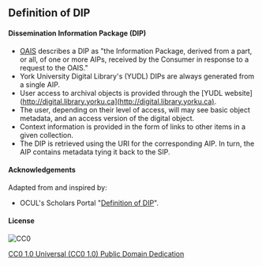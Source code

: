 ## Definition of DIP

#### Dissemination Information Package (DIP)

* [OAIS](http://en.wikipedia.org/wiki/Open_Archival_Information_System) describes a DIP as "the Information Package, derived from a part, or all, of one or more AIPs, received by the Consumer in response to a request to the OAIS."
* York University Digital Library's (YUDL) DIPs are always generated from a single AIP.
* User access to archival objects is provided through the [YUDL website](http://digital.library.yorku.ca](http://digital.library.yorku.ca).
* The user, depending on their level of access, will may see basic object metadata, and an access version of the digital object.
* Context information is provided in the form of links to other items in a given collection.
* The DIP is retrieved using the URI for the corresponding AIP. In turn, the AIP contains metadata tying it back to the SIP.

#### Acknowledgements

Adapted from and inspired by:

* OCUL's Scholars Portal "[Definition of DIP](https://spotdocs.scholarsportal.info/display/OAIS/Definition+of+DIP)".

#### License

![CC0](https://i.creativecommons.org/p/zero/1.0/88x31.png "CC0")

[CC0 1.0 Universal (CC0 1.0) Public Domain Dedication](http://creativecommons.org/publicdomain/zero/1.0/)
